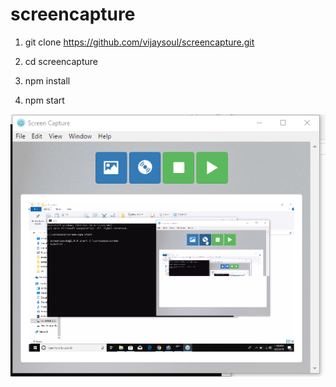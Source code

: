 # screencapture

1. git clone https://github.com/vijaysoul/screencapture.git

2. cd screencapture

3. npm install

4. npm start


![alt text](assets/demo.png)
